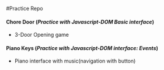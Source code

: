 #Practice Repo

#### Chore Door (*Practice with Javascript-DOM Basic interface*)
- 3-Door Opening game
#### Piano Keys (*Practice with Javascript-DOM interface: Events*)
- Piano interface with music(navigation with button)
